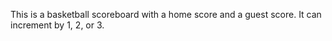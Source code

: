 This is a basketball scoreboard with a home score and a guest score. It can increment by 1, 2, or 3. 
